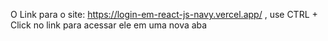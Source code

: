 O Link para o site: <a href="https://login-em-react-js-navy.vercel.app/" >https://login-em-react-js-navy.vercel.app/</a>
, use CTRL + Click no link para acessar ele em uma nova aba

